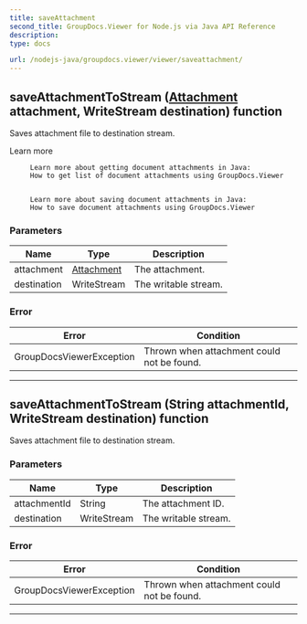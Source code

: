 ```yaml
---
title: saveAttachment
second_title: GroupDocs.Viewer for Node.js via Java API Reference
description: 
type: docs

url: /nodejs-java/groupdocs.viewer/viewer/saveattachment/
---
```


## saveAttachmentToStream ([Attachment](../../attachment) attachment, WriteStream destination)  function

 Saves attachment file to destination stream.
 

 Learn more
   
     
         Learn more about getting document attachments in Java:
         How to get list of document attachments using GroupDocs.Viewer
     
     
         Learn more about saving document attachments in Java:
         How to save document attachments using GroupDocs.Viewer
     
   
 

### Parameters

| Name | Type | Description |
| --- | --- | --- |
| attachment | [Attachment](../attachment) | The attachment. |
| destination | WriteStream | The writable stream. |

### Error

| Error | Condition |
| --- | --- |
 | GroupDocsViewerException | Thrown when attachment could not be found. |


---


## saveAttachmentToStream (String attachmentId, WriteStream destination)  function

 Saves attachment file to  destination stream.
 

### Parameters

| Name | Type | Description |
| --- | --- | --- |
| attachmentId | String | The attachment ID. |
| destination | WriteStream | The writable stream. |

### Error

| Error | Condition |
| --- | --- |
 | GroupDocsViewerException | Thrown when attachment could not be found. |


---


